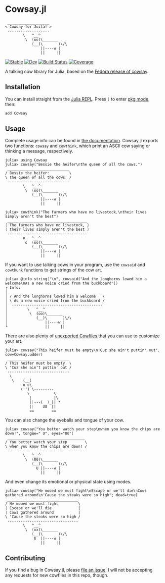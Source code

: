 # Cowsay.jl

```plaintext
 ___________________
< Cowsay for Juila! >
 -------------------
        \   ^__^
         \  (oo)\_______
            (__)\       )\/\
                ||----w |
                ||     ||
```

[![Stable](https://img.shields.io/badge/docs-stable-blue.svg)](https://millironx.com/Cowsay.jl/stable)
[![Dev](https://img.shields.io/badge/docs-dev-blue.svg)](https://millironx.com/Cowsay.jl/dev)
[![Build Status](https://github.com/MillironX/Cowsay.jl/workflows/CI/badge.svg)](https://github.com/MillironX/Cowsay.jl/actions)
[![Coverage](https://codecov.io/gh/MillironX/Cowsay.jl/branch/master/graph/badge.svg)](https://codecov.io/gh/MillironX/Cowsay.jl)

A talking cow library for Julia, based on the [Fedora release of
cowsay](https://src.fedoraproject.org/rpms/cowsay).

## Installation

You can install straight from the [Julia REPL]. Press `]` to enter [pkg mode],
then:

```julia
add Cowsay
```

## Usage

Complete usage info can be found in [the documentation]. Cowsay.jl exports two
functions: `cowsay` and `cowthink`, which print an ASCII cow saying or thinking
a message, respectively.

```julia-repl
julia> using Cowsay
julia> cowsay("Bessie the heifer\nthe queen of all the cows.")
 ____________________________
/ Bessie the heifer:         \
\ the queen of all the cows. /
 ----------------------------
        \   ^__^
         \  (oo)\_______
            (__)\       )\/\
                ||----w |
                ||     ||

julia> cowthink("The farmers who have no livestock,\ntheir lives simply aren't the best")
 ____________________________________
( The farmers who have no livestock, )
( their lives simply aren't the best )
 ------------------------------------
        o   ^__^
         o  (oo)\_______
            (__)\       )\/\
                ||----w |
                ||     ||
```

If you want to use talking cows in your program, use the `cowsaid` and
`cowthunk` functions to get strings of the cow art.

```julia-repl
julia> @info string("\n", cowsaid("And the longhorns lowed him a welcome\nAs a new voice cried from the buckboard"))
┌ Info:
│  _________________________________________
│ / And the longhorns lowed him a welcome   \
│ \ As a new voice cried from the buckboard /
│  -----------------------------------------
│         \   ^__^
│          \  (oo)\_______
│             (__)\       )\/\
│                 ||----w |
└                 ||     ||
```

There are also plenty of [unexported Cowfiles] that you can use to customize
your art.

```julia-repl
julia> cowsay("This heifer must be empty\n'Cuz she ain't puttin' out", cow=Cowsay.udder)
 ____________________________
/ This heifer must be empty  \
\ 'Cuz she ain't puttin' out /
 ----------------------------
  \
   \    (__)
        o o\
       ('') \---------
          \           \
           |          |\
           ||---(  )_|| *
           ||    UU  ||
           ==        ==
```

You can also change the eyeballs and tongue of your cow.

```julia-repl
julia> cowsay("You better watch your step\nwhen you know the chips are down!", tongue=" U", eyes="00")
 ___________________________________
/ You better watch your step        \
\ when you know the chips are down! /
 -----------------------------------
        \   ^__^
         \  (00)\_______
            (__)\       )\/\
              U ||----w |
                ||     ||
```

And even change its emotional or physical state using modes.

```julia-repl
julia> cowsay("He mooed we must fight\nEscape or we'll die\nCows gathered around\n'Cause the steaks were so high"; dead=true)
 ________________________________
/ He mooed we must fight         \
| Escape or we'll die            |
| Cows gathered around           |
\ 'Cause the steaks were so high /
 --------------------------------
        \   ^__^
         \  (xx)\_______
            (__)\       )\/\
             U  ||----w |
                ||     ||
```

## Contributing

If you find a bug in Cowsay.jl, please [file an issue]. I will not be accepting
any requests for new cowfiles in this repo, though.

[file an issue]: https://github.com/MillironX/Cowsay.jl/issues
[julia repl]: https://docs.julialang.org/en/v1/manual/getting-started/
[pkg mode]: https://docs.julialang.org/en/v1/stdlib/Pkg/
[the documentation]: https://millironx.com/Cowsay.jl/stable
[unexported cowfiles]: https://millironx.com/Cowsay.jl/stable/cows/
